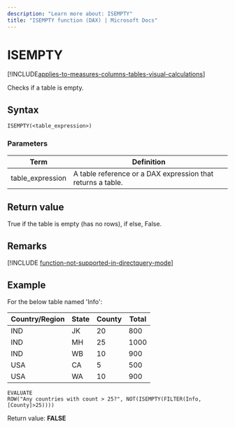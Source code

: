 ```yaml
---
description: "Learn more about: ISEMPTY"
title: "ISEMPTY function (DAX) | Microsoft Docs"
---
```

# ISEMPTY

[!INCLUDE[applies-to-measures-columns-tables-visual-calculations](includes/applies-to-measures-columns-tables-visual-calculations.md)]
  
Checks if a table is empty.  
  
## Syntax  
  
```dax
ISEMPTY(<table_expression>)  
```
  
### Parameters  
  
|Term|Definition|  
|--------|--------------|  
|table_expression|A table reference or a DAX expression that returns a table.|  
  
## Return value

True if the table is empty (has no rows), if else, False.  

## Remarks

[!INCLUDE [function-not-supported-in-directquery-mode](includes/function-not-supported-in-directquery-mode.md)]

## Example

For the below table named 'Info':  
  
|Country/Region|State|County|Total|  
|-----------|---------|----------|---------|  
|IND|JK|20|800|  
|IND|MH|25|1000|  
|IND|WB|10|900|  
|USA|CA|5|500|  
|USA|WA|10|900|  
  
```dax
EVALUATE
ROW("Any countries with count > 25?", NOT(ISEMPTY(FILTER(Info, [County]>25))))  
```

Return value: **FALSE**  
